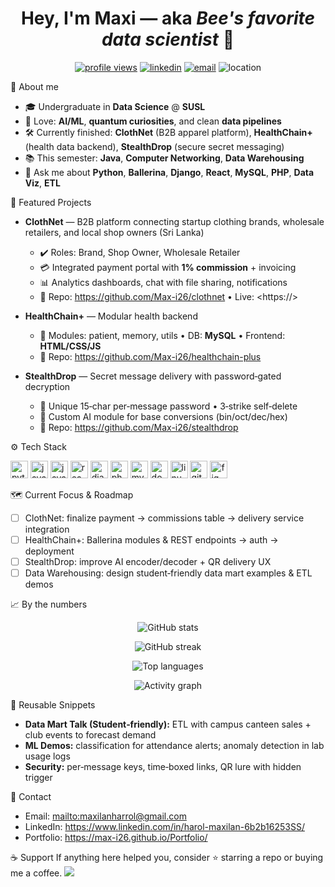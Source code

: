 <!--
README template for Maxi (Harol Maxilan)
- Copy this into a repo named exactly your GitHub username (case-sensitive). Example: github.com/<your-username>/<your-username>
- Replace all placeholders wrapped in <...>
-->

<h1 align="center">Hey, I'm <b>Maxi</b> — aka <i>Bee's favorite data scientist</i> 👋</h1>

<p align="center">
  <a href="https://github.com/Max-i26"><img src="https://komarev.com/ghpvc/?username=<your-username>&style=for-the-badge" alt="profile views"></a>
  <a href="https://www.linkedin.com/in/https://www.linkedin.com/in/harol-maxilan-6b2b16253"><img src="https://img.shields.io/badge/LinkedIn-0077B5?logo=linkedin&logoColor=white&style=for-the-badge" alt="linkedin"></a>
  <a href="mailto:maxilanharrol@gmail.com"><img src="https://img.shields.io/badge/Email-hello%40example.com-EA4335?logo=gmail&logoColor=white&style=for-the-badge" alt="email"></a>
  <img src="https://img.shields.io/badge/Location-Sri%20Lanka-1F8A70?style=for-the-badge" alt="location"/>
</p>


 🧠 About me
- 🎓 Undergraduate in **Data Science** @ **SUSL**
- 🧪 Love: **AI/ML**, **quantum curiosities**, and clean **data pipelines**
- 🛠️ Currently finished: **ClothNet** (B2B apparel platform), **HealthChain+** (health data backend), **StealthDrop** (secure secret messaging)
- 📚 This semester: **Java**, **Computer Networking**, **Data Warehousing**
- 💬 Ask me about **Python**, **Ballerina**, **Django**, **React**, **MySQL**, **PHP**, **Data Viz**, **ETL**


🔭 Featured Projects
- **ClothNet** — B2B platform connecting startup clothing brands, wholesale retailers, and local shop owners (Sri Lanka)
  - ✔️ Roles: Brand, Shop Owner, Wholesale Retailer
  - 💳 Integrated payment portal with **1% commission** + invoicing
  - 📊 Analytics dashboards, chat with file sharing, notifications
  - 🔗 Repo: <https://github.com/Max-i26/clothnet> • Live: <https://<your-domain-or-demo>>

- **HealthChain+** — Modular health backend
  - 🧩 Modules: patient, memory, utils • DB: **MySQL** • Frontend: **HTML/CSS/JS**
  - 🔗 Repo: <https://github.com/Max-i26/healthchain-plus>

- **StealthDrop** — Secret message delivery with password‑gated decryption
  - 🔐 Unique 15‑char per‑message password • 3‑strike self‑delete
  - 🤖 Custom AI module for base conversions (bin/oct/dec/hex)
  - 🔗 Repo: <https://github.com/Max-i26/stealthdrop>


⚙️ Tech Stack
<p>
  <img height="28" src="https://cdn.jsdelivr.net/gh/devicons/devicon/icons/python/python-original.svg" alt="python"/>
  <img height="28" src="https://cdn.jsdelivr.net/gh/devicons/devicon/icons/java/java-original.svg" alt="java"/>
  <img height="28" src="https://cdn.jsdelivr.net/gh/devicons/devicon/icons/javascript/javascript-original.svg" alt="javascript"/>
  <img height="28" src="https://cdn.jsdelivr.net/gh/devicons/devicon/icons/react/react-original.svg" alt="react"/>
  <img height="28" src="https://cdn.jsdelivr.net/gh/devicons/devicon/icons/django/django-plain.svg" alt="django"/>
  <img height="28" src="https://cdn.jsdelivr.net/gh/devicons/devicon/icons/php/php-original.svg" alt="php"/>
  <img height="28" src="https://cdn.jsdelivr.net/gh/devicons/devicon/icons/mysql/mysql-original.svg" alt="mysql"/>
  <img height="28" src="https://cdn.jsdelivr.net/gh/devicons/devicon/icons/docker/docker-original.svg" alt="docker"/>
  <img height="28" src="https://cdn.jsdelivr.net/gh/devicons/devicon/icons/linux/linux-original.svg" alt="linux"/>
  <img height="28" src="https://cdn.jsdelivr.net/gh/devicons/devicon/icons/git/git-original.svg" alt="git"/>
  <img height="28" src="https://cdn.jsdelivr.net/gh/devicons/devicon/icons/figma/figma-original.svg" alt="figma"/>
</p>

🗺️ Current Focus & Roadmap
- [ ] ClothNet: finalize payment → commissions table → delivery service integration
- [ ] HealthChain+: Ballerina modules & REST endpoints → auth → deployment
- [ ] StealthDrop: improve AI encoder/decoder + QR delivery UX
- [ ] Data Warehousing: design student‑friendly data mart examples & ETL demos

📈 By the numbers
<p align="center">
  <img src="https://github-readme-stats.vercel.app/api?username=Max-i26&show_icons=true&hide_title=true" alt="GitHub stats"/>
</p>
<p align="center">
  <img src="https://streak-stats.demolab.com?user=Max-i26&hide_border=false" alt="GitHub streak"/>
</p>
<p align="center">
  <img src="https://github-readme-stats.vercel.app/api/top-langs/?username=Max-i26&layout=compact" alt="Top languages"/>
</p>
<p align="center">
  <img src="https://github-readme-activity-graph.vercel.app/graph?username=Max-i26>&hide_border=false" alt="Activity graph"/>
</p>

🧰 Reusable Snippets
- **Data Mart Talk (Student‑friendly):** ETL with campus canteen sales + club events to forecast demand
- **ML Demos:** classification for attendance alerts; anomaly detection in lab usage logs
- **Security:** per‑message keys, time‑boxed links, QR lure with hidden trigger

📨 Contact
- Email: <mailto:maxilanharrol@gmail.com>
- LinkedIn: <https://www.linkedin.com/in/harol-maxilan-6b2b16253SS/>
- Portfolio: <https://max-i26.github.io/Portfolio/>

☕ Support
If anything here helped you, consider ⭐ starring a repo or buying me a coffee.
<a href="https://www.buymeacoffee.com/<your-handle>"><img src="https://img.shields.io/badge/Buy%20Me%20a%20Coffee-support-FFDD00?logo=buy-me-a-coffee&logoColor=000&style=for-the-badge"/></a>




